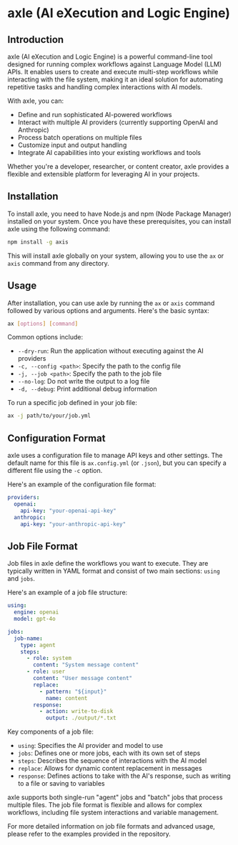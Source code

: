 # axle (AI eXecution and Logic Engine)

## Introduction

axle (AI eXecution and Logic Engine) is a powerful command-line tool designed for running complex workflows against Language Model (LLM) APIs. It enables users to create and execute multi-step workflows while interacting with the file system, making it an ideal solution for automating repetitive tasks and handling complex interactions with AI models.

With axle, you can:
- Define and run sophisticated AI-powered workflows
- Interact with multiple AI providers (currently supporting OpenAI and Anthropic)
- Process batch operations on multiple files
- Customize input and output handling
- Integrate AI capabilities into your existing workflows and tools

Whether you're a developer, researcher, or content creator, axle provides a flexible and extensible platform for leveraging AI in your projects.

## Installation

To install axle, you need to have Node.js and npm (Node Package Manager) installed on your system. Once you have these prerequisites, you can install axle using the following command:

```bash
npm install -g axis
```

This will install axle globally on your system, allowing you to use the `ax` or `axis` command from any directory.

## Usage

After installation, you can use axle by running the `ax` or `axis` command followed by various options and arguments. Here's the basic syntax:

```bash
ax [options] [command]
```

Common options include:

- `--dry-run`: Run the application without executing against the AI providers
- `-c, --config <path>`: Specify the path to the config file
- `-j, --job <path>`: Specify the path to the job file
- `--no-log`: Do not write the output to a log file
- `-d, --debug`: Print additional debug information

To run a specific job defined in your job file:

```bash
ax -j path/to/your/job.yml
```

## Configuration Format

axle uses a configuration file to manage API keys and other settings. The default name for this file is `ax.config.yml` (or `.json`), but you can specify a different file using the `-c` option.

Here's an example of the configuration file format:

```yaml
providers:
  openai:
    api-key: "your-openai-api-key"
  anthropic:
    api-key: "your-anthropic-api-key"
```

## Job File Format

Job files in axle define the workflows you want to execute. They are typically written in YAML format and consist of two main sections: `using` and `jobs`.

Here's an example of a job file structure:

```yaml
using:
  engine: openai
  model: gpt-4o

jobs:
  job-name:
    type: agent
    steps:
      - role: system
        content: "System message content"
      - role: user
        content: "User message content"
        replace:
          - pattern: "${input}"
            name: content
        response:
          - action: write-to-disk
            output: ./output/*.txt
```

Key components of a job file:

- `using`: Specifies the AI provider and model to use
- `jobs`: Defines one or more jobs, each with its own set of steps
- `steps`: Describes the sequence of interactions with the AI model
- `replace`: Allows for dynamic content replacement in messages
- `response`: Defines actions to take with the AI's response, such as writing to a file or saving to variables

axle supports both single-run "agent" jobs and "batch" jobs that process multiple files. The job file format is flexible and allows for complex workflows, including file system interactions and variable management.

For more detailed information on job file formats and advanced usage, please refer to the examples provided in the repository.
